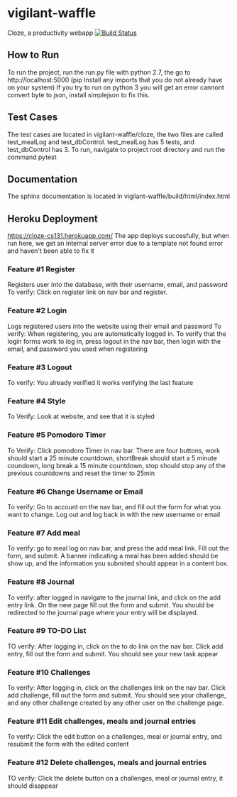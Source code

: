 # vigilant-waffle
Cloze, a productivity webapp
[![Build Status](https://travis-ci.com/sjkchang/vigilant-waffle.svg?branch=master)](https://travis-ci.com/sjkchang/vigilant-waffle)
## How to Run
To run the project, run the run.py file with python 2.7, the go to http://localhost:5000 (pip Install any imports that you do not already have on your system) If you try to run on python 3 you will get an error cannont convert byte to json, install simplejson to fix this.

## Test Cases
The test cases are located in vigilant-waffle/cloze, the two files are called test_mealLog and test_dbControl. test_mealLog has 5 tests, and test_dbControl has 3. To run, navigate to project root directory and run the command pytest

## Documentation
The sphinx documentation is located in vigilant-waffle/build/html/index.html

## Heroku Deployment
https://cloze-cs131.herokuapp.com/ 
The app deploys succesfully, but when run here, we get an internal server error due to a template not found error and haven't been able to fix it

### Feature #1 Register
Registers user into the database, with their username, email, and password
To verify: Click on register link on nav bar and register.

### Feature #2 Login
Logs registered users into the website using their email and password
To verify: When registering, you are automatically logged in. To verify that the login forms work to log in, press logout in the nav bar, then login with the email, and password you used when registering

### Feature #3 Logout
To verify: You already verified it works verifying the last feature

### Feature #4 Style
To Verify: Look at website, and see that it is styled

### Feature #5 Pomodoro Timer
To Verify: Click pomodoro Timer in nav bar. There are four buttons, work should start a 25 minute countdown, shortBreak should start a 5 minute coundown, long break a 15 minute countdown, stop should stop any of the previous countdowns and reset the timer to 25min

### Feature #6 Change Username or Email
To verify: Go to account on the nav bar, and fill out the form for what you want to change. Log out and log back in with the new username or email

### Feature #7 Add meal
To verify: go to meal log on nav bar, and press the add meal link. Fill out the form, and submit. A banner indicating a meal has been added should be show up, and the information you submited should appear in a content box.

### Feature #8 Journal
To verify: after logged in navigate to the journal link, and click on the add entry link. On the new page fill out the form and submit. You should be redirected to the journal page where your entry will be displayed. 

### Feature #9 TO-DO List
TO verify: After logging in, click on the to do link on the nav bar. Click add entry, fill out the form and submit. You should see your new task appear

### Feature #10 Challenges
To verify: After logging in, click on the challenges link on the nav bar. Click add challenge, fill out the form and submit.
You should see your challenge, and any other challenge created by any other user on the challenge page.

### Feature #11 Edit challenges, meals and journal entries
To verify: Click the edit button on a challenges, meal or journal entry, and resubmit the form with the edited content

### Feature #12 Delete challenges, meals and journal entries
TO verify: Click the delete button on a challenges, meal or journal entry, it should disappear


